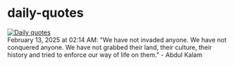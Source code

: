 # daily-quotes
[![Daily quotes](https://github.com/ceepu8/daily-quotes/actions/workflows/daily-quote.yml/badge.svg)](https://github.com/ceepu8/daily-quotes/actions/workflows/daily-quote.yml)<br/>
February 13, 2025 at 02:14 AM: "We have not invaded anyone. We have not conquered anyone. We have not grabbed their land, their culture, their history and tried to enforce our way of life on them." - Abdul Kalam
